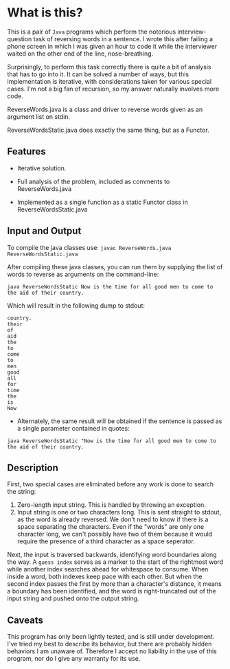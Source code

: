What is this?
=============

This is a pair of `Java` programs which perform the notorious interview-question task of reversing words in a sentence. I wrote this after failing a phone screen in which I was given an hour to code it while the interviewer waited on the other end of the line, nose-breathing. 

Surprisingly, to perform this task correctly there is quite a bit of analysis that has to go into it. It can be solved a number of ways, but this implementation is iterative, with considerations taken for various special cases. I'm not a big fan of recursion, so my answer naturally involves more code.

ReverseWords.java is a class and driver to reverse words given as an argument list on stdin.

ReverseWordsStatic.java does exactly the same thing, but as a Functor.

Features
--------

* Iterative solution. 

* Full analysis of the problem, included as comments to ReverseWords.java

* Implemented as a single function as a static Functor class in ReverseWordsStatic.java 


Input and Output
----------------

To compile the java classes use: `javac ReverseWords.java ReverseWordsStatic.java`

After compiling these java classes, you can run them by supplying the list of words to reverse as arguments on the command-line:

`java ReverseWordsStatic Now is the time for all good men to come to the aid of their country.`

Which will result in the following dump to stdout:

	country.
	their
	of
	aid
	the
	to
	come
	to
	men
	good
	all
	for
	time
	the
	is
	Now

* Alternately, the same result will be obtained if the sentence is passed as a single parameter contained in quotes:

`java ReverseWordsStatic "Now is the time for all good men to come to the aid of their country.`

Description
------------

First, two special cases are eliminated before any work is done to search the string:

1. Zero-length input string. This is handled by throwing an exception.
2. Input string is one or two characters long. This is sent straight to stdout, as the word is already reversed. We don't need to know if there is a space separating the characters. Even if the "words" are only one character long, we can't possibly have two of them because it would require the presence of a third character as a space seperator.

Next, the input is traversed backwards, identifying word boundaries along the way. A `guess index` serves as a marker to the start of the rightmost word while another index searches ahead for whitespace to consume. When inside a word, both indexes keep pace with each other. But when the second index passes the first by more than a character's distance, it means a boundary has been identified, and the word is right-truncated out of the input string and pushed onto the output string.


Caveats
-------

This program has only been lightly tested, and is still under development. I've tried my best to describe its behavior, but there are probably hidden behaviors I am unaware of. Therefore I accept no liability in the use of this program, nor do I give any warranty for its use.


